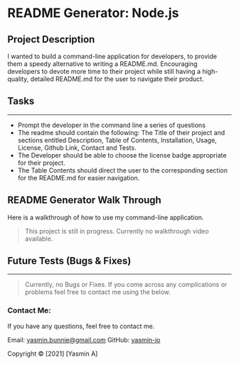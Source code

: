 # README Generator: Node.js

## Project Description

I wanted to build a command-line application for developers, to provide them a speedy alternative to writing a README.md. Encouraging developers to devote more time to their project while still having a high-quality, detailed README.md for the user to navigate their product.

## Tasks

---

- Prompt the developer in the command line a series of questions
- The readme should contain the following: The Title of their project and sections entitled Description, Table of Contents, Installation, Usage, License, Github Link, Contact and Tests.
- The Developer should be able to choose the license badge appropriate for their project.
- The Table Contents should direct the user to the corresponding section for the README.md for easier navigation.

## README Generator Walk Through

Here is a walkthrough of how to use my command-line application.

> This project is still in progress. Currently no walkthrough video available.

## Future Tests (Bugs & Fixes)

---

> Currently, no Bugs or Fixes. If you come across any complications or problems feel free to contact me using the below.

### Contact Me:

If you have any questions, feel free to contact me.

Email: yasmin.bunnie@gmail.com
GitHub: [yasmin-io](https://github.com/yasmin-io)

Copyright © [2021] [Yasmin A]

